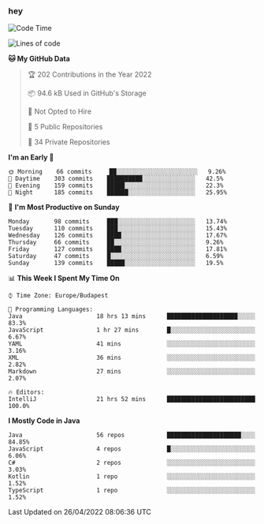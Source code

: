 ### hey

<!--START_SECTION:waka-->
![Code Time](http://img.shields.io/badge/Code%20Time-704%20hrs%2055%20mins-blue)

![Lines of code](https://img.shields.io/badge/From%20Hello%20World%20I%27ve%20Written-492%20Thousand%20lines%20of%20code-blue)

**🐱 My GitHub Data** 

> 🏆 202 Contributions in the Year 2022
 > 
> 📦 94.6 kB Used in GitHub's Storage 
 > 
> 🚫 Not Opted to Hire
 > 
> 📜 5 Public Repositories 
 > 
> 🔑 34 Private Repositories  
 > 
**I'm an Early 🐤** 

```text
🌞 Morning    66 commits     ██░░░░░░░░░░░░░░░░░░░░░░░   9.26% 
🌆 Daytime    303 commits    ██████████░░░░░░░░░░░░░░░   42.5% 
🌃 Evening    159 commits    █████░░░░░░░░░░░░░░░░░░░░   22.3% 
🌙 Night      185 commits    ██████░░░░░░░░░░░░░░░░░░░   25.95%

```
📅 **I'm Most Productive on Sunday** 

```text
Monday       98 commits     ███░░░░░░░░░░░░░░░░░░░░░░   13.74% 
Tuesday      110 commits    ███░░░░░░░░░░░░░░░░░░░░░░   15.43% 
Wednesday    126 commits    ████░░░░░░░░░░░░░░░░░░░░░   17.67% 
Thursday     66 commits     ██░░░░░░░░░░░░░░░░░░░░░░░   9.26% 
Friday       127 commits    ████░░░░░░░░░░░░░░░░░░░░░   17.81% 
Saturday     47 commits     █░░░░░░░░░░░░░░░░░░░░░░░░   6.59% 
Sunday       139 commits    █████░░░░░░░░░░░░░░░░░░░░   19.5%

```


📊 **This Week I Spent My Time On** 

```text
⌚︎ Time Zone: Europe/Budapest

💬 Programming Languages: 
Java                     18 hrs 13 mins      ████████████████████░░░░░   83.3% 
JavaScript               1 hr 27 mins        █░░░░░░░░░░░░░░░░░░░░░░░░   6.67% 
YAML                     41 mins             ░░░░░░░░░░░░░░░░░░░░░░░░░   3.16% 
XML                      36 mins             ░░░░░░░░░░░░░░░░░░░░░░░░░   2.82% 
Markdown                 27 mins             ░░░░░░░░░░░░░░░░░░░░░░░░░   2.07%

🔥 Editors: 
IntelliJ                 21 hrs 52 mins      █████████████████████████   100.0%

```

**I Mostly Code in Java** 

```text
Java                     56 repos            █████████████████████░░░░   84.85% 
JavaScript               4 repos             █░░░░░░░░░░░░░░░░░░░░░░░░   6.06% 
C#                       2 repos             ░░░░░░░░░░░░░░░░░░░░░░░░░   3.03% 
Kotlin                   1 repo              ░░░░░░░░░░░░░░░░░░░░░░░░░   1.52% 
TypeScript               1 repo              ░░░░░░░░░░░░░░░░░░░░░░░░░   1.52%

```



 Last Updated on 26/04/2022 08:06:36 UTC
<!--END_SECTION:waka-->
